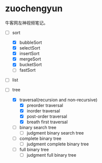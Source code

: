 # zuochengyun

牛客网左神视频笔记。

- [ ] sort
    - [x] bubbleSort
    - [x] selectSort
    - [x] insertSort
    - [x] mergeSort
    - [x] bucketSort
    - [ ] fastSort 

- [ ] list

- [ ] tree
    - [x] traversal(recursion and non-recursive)
        - [x] preorder traversal
        - [x] inorder traversal
        - [x] post-order traversal
        - [x] breath first traversal

    - [ ] binary search tree
        - [ ] judgment binary search tree
    - [ ] complete binary tree
        - [ ] judgment complete binary tree
    - [ ] full binary tree
        - [ ] judgment full binary tree
